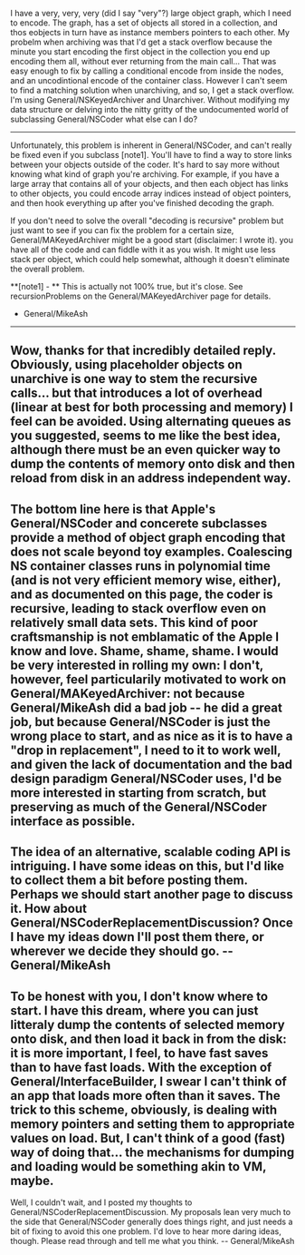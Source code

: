 I have a very, very, very (did I say "very"?) large object graph, which I need to encode.  The graph, has a set of objects all stored in a collection, and thos eobjects in turn have as instance members pointers to each other.  My probelm when archiving was that I'd get a stack overflow because the minute you start encoding the first object in the collection you end up encoding them all, without ever returning from the main call... That was easy enough to fix by calling a conditional encode from inside the nodes, and an uncodintional encode of the container class.  However I can't seem to find a matching solution when unarchiving, and so, I get a stack overflow.  I'm using General/NSKeyedArchiver and Unarchiver.  Without modifying my data structure or delving into the nitty gritty of the undocumented world of subclassing General/NSCoder what else can I do?

----

Unfortunately, this problem is inherent in General/NSCoder, and can't really be fixed even if you subclass [note1]. You'll have to find a way to store links between your objects outside of the coder. It's hard to say more without knowing what kind of graph you're archiving. For example, if you have a large array that contains all of your objects, and then each object has links to other objects, you could encode array indices instead of object pointers, and then hook everything up after you've finished decoding the graph.

If you don't need to solve the overall "decoding is recursive" problem but just want to see if you can fix the problem for a certain size, General/MAKeyedArchiver might be a good start (disclaimer: I wrote it). you have all of the code and can fiddle with it as you wish. It might use less stack per object, which could help somewhat, although it doesn't eliminate the overall problem.

**[note1] - ** This is actually not 100% true, but it's close. See recursionProblems on the General/MAKeyedArchiver page for details.

- General/MikeAsh

----
Wow, thanks for that incredibly detailed reply.  Obviously, using placeholder objects on unarchive is one way to stem the recursive calls... but that introduces a lot of overhead (linear at best for both processing and memory) I feel can be avoided.  Using alternating queues as you suggested, seems to me like the best idea, although there must be an even quicker way to dump the contents of memory onto disk and then reload from disk in an address independent way.
----
The bottom line here is that Apple's General/NSCoder and concerete subclasses provide a method of object graph encoding that does not scale beyond toy examples.  Coalescing NS container classes runs in polynomial time (and is not very efficient memory wise, either), and as documented on this page, the coder is recursive, leading to stack overflow even on relatively small data sets.  This kind of poor craftsmanship is not emblamatic of the Apple I know and love.  Shame, shame, shame.  I would be very interested in rolling my own: I don't, however, feel particularily motivated to work on General/MAKeyedArchiver: not because General/MikeAsh did a bad job -- he did a great job, but because General/NSCoder is just the wrong place to start, and as nice as it is to have a "drop in replacement", I need to it to work well, and given the lack of documentation and the bad design paradigm General/NSCoder uses, I'd be more interested in starting from scratch, but preserving as much of the General/NSCoder interface as possible.
----
The idea of an alternative, scalable coding API is intriguing. I have some ideas on this, but I'd like to collect them a bit before posting them. Perhaps we should start another page to discuss it. How about General/NSCoderReplacementDiscussion? Once I have my ideas down I'll post them there, or wherever we decide they should go. -- General/MikeAsh
----
To be honest with you, I don't know where to start.  I have this dream, where you can just litteraly dump the contents of selected memory onto disk, and then load it back in from the disk: it is more important, I feel, to have fast saves than to have fast loads.  With the exception of General/InterfaceBuilder, I swear I can't think of an app that loads more often than it saves.  The trick to this scheme, obviously, is dealing with memory pointers and setting them to appropriate values on load.  But, I can't think of a good (fast) way of doing that... the mechanisms for dumping and loading would be something akin to VM, maybe.
----
Well, I couldn't wait, and I posted my thoughts to General/NSCoderReplacementDiscussion. My proposals lean very much to the side that General/NSCoder generally does things right, and just needs a bit of fixing to avoid this one problem. I'd love to hear more daring ideas, though. Please read through and tell me what you think. -- General/MikeAsh